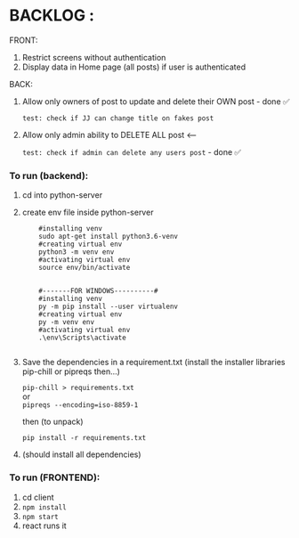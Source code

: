 # BACKLOG : 

FRONT:

1. Restrict screens without authentication
2. Display data in Home page (all posts) if user is authenticated

BACK:
1. Allow only owners of post to update and delete their OWN post - done ✅
  
    ```test: check if JJ can change title on fakes post```
2. Allow only admin ability to DELETE ALL post <--

    ```test: check if admin can delete any users post``` - done ✅

### To run (backend):

1. cd into python-server
2. create env file inside python-server

    ``` #------FOR LINUX/MAC---------#
        #installing venv 
        sudo apt-get install python3.6-venv
        #creating virtual env
        python3 -m venv env
        #activating virtual env
        source env/bin/activate


        #-------FOR WINDOWS----------#
        #installing venv
        py -m pip install --user virtualenv
        #creating virtual env
        py -m venv env
        #activating virtual env
        .\env\Scripts\activate
        
    ```

3. Save the dependencies in a requirement.txt (install the installer libraries pip-chill or pipreqs then...)

    `pip-chill > requirements.txt`    
    or    
    `pipreqs --encoding=iso-8859-1` 

    then (to unpack)

    `pip install -r requirements.txt`
4. (should install all dependencies)

### To run (FRONTEND):

1. cd client
2. `npm install` 
3. `npm start`
4. react runs it


